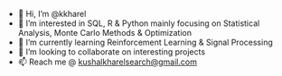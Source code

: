 - 👋 Hi, I’m @kkharel
- 👀 I’m interested in SQL, R & Python mainly focusing on Statistical Analysis, Monte Carlo Methods & Optimization
- 🌱 I’m currently learning Reinforcement Learning & Signal Processing
- 💞️ I’m looking to collaborate on interesting projects
- 📫 Reach me @ kushalkharelsearch@gmail.com

<!---
kkharel/kkharel is a ✨ special ✨ repository because its `README.md` (this file) appears on your GitHub profile.
You can click the Preview link to take a look at your changes.
--->
